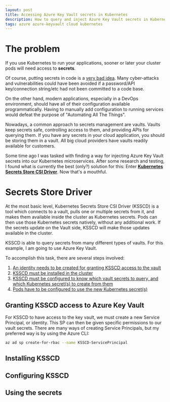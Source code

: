 ```yaml
---
layout: post
title: Accessing Azure Key Vault secrets in Kubernetes
description: How to query and inject Azure Key Vault secrets in Kubernetes
tags: azure azure-keyvault cloud kubernetes
---
```


# The problem 

If you use Kubernetes to run your applications, sooner or later your cluster pods will need access to **secrets**.

Of course, putting secrets in code is a [very bad idea](https://littlemaninmyhead.wordpress.com/2021/04/05/why-we-shouldnt-commit-secrets-into-source-code-repositories/). Many cyber-attacks and vulnerabilities could have been avoided if a password/API key/connection string/etc had not been committed to a code base.

On the other hand, modern applications, especially in a DevOps environment, should have all of their configuration available programmatically. Having to manually add configuration to running services would defeat the purpose of "Automating All The Things".

Nowadays, a common approach to secrets management are vaults. Vaults keep secrets safe, controlling access to them, and providing APIs for querying them. If you have any secrets in your cloud application, you should be storing them in a vault. All big cloud providers have vaults readily available for customers.

Some time ago I was tasked with finding a way for injecting Azure Key Vault secrets into our Kubernetes microservices. After some research and testing, I found what is currently the best (only?) solution for this: Enter [**Kubernetes Secrets Store CSI Driver**](https://secrets-store-csi-driver.sigs.k8s.io/introduction.html). Now that's a mouthful.

# Secrets Store Driver

At the most basic level, Kubernetes Secrets Store CSI Driver (KSSCD) is a tool which connects to a vault, pulls one or multiple secrets from it, and makes them available inside the cluster as Kubernetes secrets. Pods can then use those Kubernetes secrets natively, without any additional work. If the secrets update on the Vault side, KSSCD will make those updates available in the cluster.

KSSCD is able to query secrets from many different types of vaults. For this example, I am going to use Azure Key Vault.

To accomplish this task, there are several steps involved:
1. <a href="#granting-ksscd-access-to-azure-key-vault">An identity needs to be created for granting KSSCD access to the vault</a>
1. <a href="#installing-ksscd">KSSCD must be installed in the cluster</a>
1. <a href="#configuring-ksscd">KSSCD must be configured to know which vault secrets to query, and which Kubernetes secret(s) to create from them</a>
1. <a href="#using-the-secrets">Pods have to be configured to use the new Kubernetes secret(s)</a>

## Granting KSSCD access to Azure Key Vault

For KSSCD to have access to the key vault, we must create a new Service Principal, or identity. This SP can then be given specific permissions to our vault secrets. There are many ways of creating Service Principals, but my preferred way is by using the Azure CLI:

```bash
az ad sp create-for-rbac --name KSSCD-ServicePrincipal
```

## Installing KSSCD

## Configuring KSSCD

## Using the secrets


